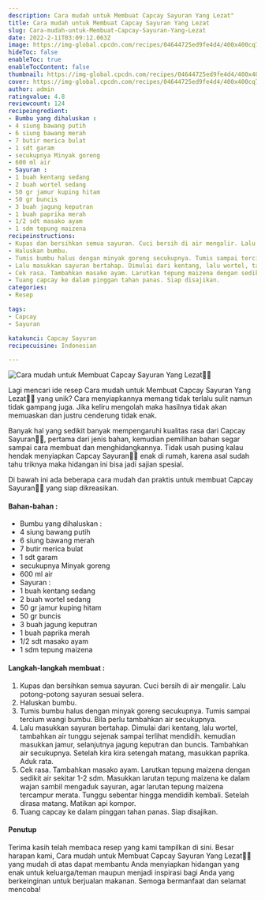 ```yaml
---
description: Cara mudah untuk Membuat Capcay Sayuran Yang Lezat"
title: Cara mudah untuk Membuat Capcay Sayuran Yang Lezat
slug: Cara-mudah-untuk-Membuat-Capcay-Sayuran-Yang-Lezat
date: 2022-2-11T03:09:12.063Z
image: https://img-global.cpcdn.com/recipes/04644725ed9fe4d4/400x400cq70/photo.jpg
hideToc: false
enableToc: true
enableTocContent: false
thumbnail: https://img-global.cpcdn.com/recipes/04644725ed9fe4d4/400x400cq70/photo.jpg
cover: https://img-global.cpcdn.com/recipes/04644725ed9fe4d4/400x400cq70/photo.jpg
author: admin
ratingvalue: 4.8
reviewcount: 124
recipeingredient:
- Bumbu yang dihaluskan :
- 4 siung bawang putih
- 6 siung bawang merah
- 7 butir merica bulat
- 1 sdt garam
- secukupnya Minyak goreng
- 600 ml air
- Sayuran :
- 1 buah kentang sedang
- 2 buah wortel sedang
- 50 gr jamur kuping hitam
- 50 gr buncis
- 3 buah jagung keputran
- 1 buah paprika merah
- 1/2 sdt masako ayam
- 1 sdm tepung maizena
recipeinstructions:
- Kupas dan bersihkan semua sayuran. Cuci bersih di air mengalir. Lalu potong-potong sayuran sesuai selera.
- Haluskan bumbu.
- Tumis bumbu halus dengan minyak goreng secukupnya. Tumis sampai tercium wangi bumbu. Bila perlu tambahkan air secukupnya.
- Lalu masukkan sayuran bertahap. Dimulai dari kentang, lalu wortel, tambahkan air tunggu sejenak sampai terlihat mendidih. kemudian masukkan jamur, selanjutnya jagung keputran dan buncis. Tambahkan air secukupnya. Setelah kira kira setengah matang, masukkan paprika. Aduk rata.
- Cek rasa. Tambahkan masako ayam. Larutkan tepung maizena dengan sedikit air sekitar 1-2 sdm. Masukkan larutan tepung maizena ke dalam wajan sambil mengaduk sayuran, agar larutan tepung maizena tercampur merata. Tunggu sebentar hingga mendidih kembali. Setelah dirasa matang. Matikan api kompor.
- Tuang capcay ke dalam pinggan tahan panas. Siap disajikan.
categories:
- Resep

tags:
- Capcay
- Sayuran

katakunci: Capcay Sayuran
recipecuisine: Indonesian

---
```


![Cara mudah untuk Membuat Capcay Sayuran Yang Lezat👩‍🍳](https://img-global.cpcdn.com/recipes/04644725ed9fe4d4/400x400cq70/photo.jpg)

Lagi mencari ide resep Cara mudah untuk Membuat Capcay Sayuran Yang Lezat👩‍🍳 yang unik? Cara menyiapkannya memang tidak terlalu sulit namun tidak gampang juga. Jika keliru mengolah maka hasilnya tidak akan memuaskan dan justru cenderung tidak enak.

Banyak hal yang sedikit banyak mempengaruhi kualitas rasa dari Capcay Sayuran👩‍🍳, pertama dari jenis bahan, kemudian pemilihan bahan segar sampai cara membuat dan menghidangkannya. Tidak usah pusing kalau hendak menyiapkan Capcay Sayuran👩‍🍳 enak di rumah, karena asal sudah tahu triknya maka hidangan ini bisa jadi sajian spesial.

Di bawah ini ada beberapa cara mudah dan praktis untuk membuat Capcay Sayuran👩‍🍳 yang siap dikreasikan.

<!--inarticleads1-->

#### Bahan-bahan :

- Bumbu yang dihaluskan :
- 4 siung bawang putih
- 6 siung bawang merah
- 7 butir merica bulat
- 1 sdt garam
- secukupnya Minyak goreng
- 600 ml air
- Sayuran :
- 1 buah kentang sedang
- 2 buah wortel sedang
- 50 gr jamur kuping hitam
- 50 gr buncis
- 3 buah jagung keputran
- 1 buah paprika merah
- 1/2 sdt masako ayam
- 1 sdm tepung maizena

<!--inarticleads2-->

#### Langkah-langkah membuat :

1. Kupas dan bersihkan semua sayuran. Cuci bersih di air mengalir. Lalu potong-potong sayuran sesuai selera.
1. Haluskan bumbu.
1. Tumis bumbu halus dengan minyak goreng secukupnya. Tumis sampai tercium wangi bumbu. Bila perlu tambahkan air secukupnya.
1. Lalu masukkan sayuran bertahap. Dimulai dari kentang, lalu wortel, tambahkan air tunggu sejenak sampai terlihat mendidih. kemudian masukkan jamur, selanjutnya jagung keputran dan buncis. Tambahkan air secukupnya. Setelah kira kira setengah matang, masukkan paprika. Aduk rata.
1. Cek rasa. Tambahkan masako ayam. Larutkan tepung maizena dengan sedikit air sekitar 1-2 sdm. Masukkan larutan tepung maizena ke dalam wajan sambil mengaduk sayuran, agar larutan tepung maizena tercampur merata. Tunggu sebentar hingga mendidih kembali. Setelah dirasa matang. Matikan api kompor.
1. Tuang capcay ke dalam pinggan tahan panas. Siap disajikan.

#### Penutup

Terima kasih telah membaca resep yang kami tampilkan di sini. Besar harapan kami, Cara mudah untuk Membuat Capcay Sayuran Yang Lezat👩‍🍳 yang mudah di atas dapat membantu Anda menyiapkan hidangan yang enak untuk keluarga/teman maupun menjadi inspirasi bagi Anda yang berkeinginan untuk berjualan makanan. Semoga bermanfaat dan selamat mencoba!